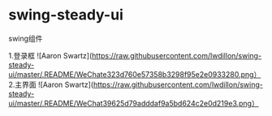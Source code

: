 # swing-steady-ui
swing组件

1.登录框
![Aaron Swartz](https://raw.githubusercontent.com/lwdillon/swing-steady-ui/master/.README/WeChate323d760e57358b3298f95e2e0933280.png）
2.主界面
![Aaron Swartz](https://raw.githubusercontent.com/lwdillon/swing-steady-ui/master/.README/WeChat39625d79adddaf9a5bd624c2e0d219e3.png）


